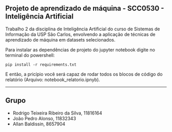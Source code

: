 ## Projeto de aprendizado de máquina - SCC0530 - Inteligência Artificial

Trabalho 2 da disciplina de Inteligência Artificial do curso de Sistemas de Informação da USP São Carlos, envolvendo a aplicação de técnicas de aprendizado de máquina em datasets selecionados.

Para instalar as dependências de projeto do jupyter notebook digite no terminal do powershell:

```
pip install -r requirements.txt
```

E então, a pricípio você será capaz de rodar todos os blocos de código do relatório (Arquivo: notebook_relatorio.ipnyb).

---

## Grupo
- Rodrigo Teixeira Ribeiro da Silva, 11816164
- João Pedro Alonso, 11832343
- Allan Baldissin, 8657904
